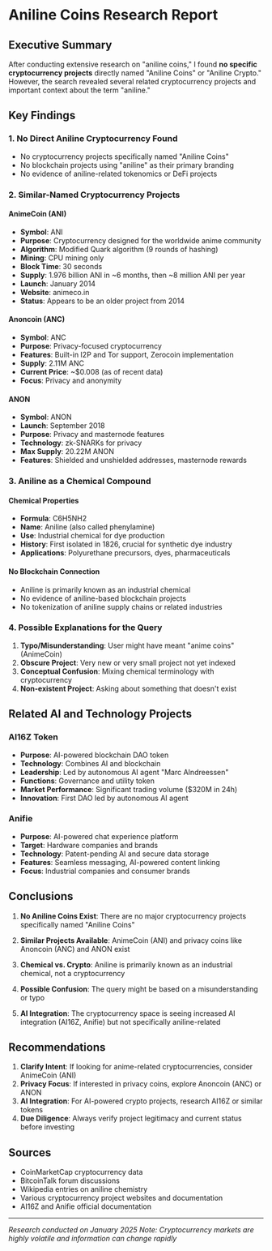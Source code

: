 # Aniline Coins Research Report

## Executive Summary

After conducting extensive research on "aniline coins," I found **no specific cryptocurrency projects** directly named "Aniline Coins" or "Aniline Crypto." However, the search revealed several related cryptocurrency projects and important context about the term "aniline."

## Key Findings

### 1. No Direct Aniline Cryptocurrency Found
- No cryptocurrency projects specifically named "Aniline Coins"
- No blockchain projects using "aniline" as their primary branding
- No evidence of aniline-related tokenomics or DeFi projects

### 2. Similar-Named Cryptocurrency Projects

#### AnimeCoin (ANI)
- **Symbol**: ANI
- **Purpose**: Cryptocurrency designed for the worldwide anime community
- **Algorithm**: Modified Quark algorithm (9 rounds of hashing)
- **Mining**: CPU mining only
- **Block Time**: 30 seconds
- **Supply**: 1.976 billion ANI in ~6 months, then ~8 million ANI per year
- **Launch**: January 2014
- **Website**: animeco.in
- **Status**: Appears to be an older project from 2014

#### Anoncoin (ANC)
- **Symbol**: ANC
- **Purpose**: Privacy-focused cryptocurrency
- **Features**: Built-in I2P and Tor support, Zerocoin implementation
- **Supply**: 2.11M ANC
- **Current Price**: ~$0.008 (as of recent data)
- **Focus**: Privacy and anonymity

#### ANON
- **Symbol**: ANON
- **Launch**: September 2018
- **Purpose**: Privacy and masternode features
- **Technology**: zk-SNARKs for privacy
- **Max Supply**: 20.22M ANON
- **Features**: Shielded and unshielded addresses, masternode rewards

### 3. Aniline as a Chemical Compound

#### Chemical Properties
- **Formula**: C6H5NH2
- **Name**: Aniline (also called phenylamine)
- **Use**: Industrial chemical for dye production
- **History**: First isolated in 1826, crucial for synthetic dye industry
- **Applications**: Polyurethane precursors, dyes, pharmaceuticals

#### No Blockchain Connection
- Aniline is primarily known as an industrial chemical
- No evidence of aniline-based blockchain projects
- No tokenization of aniline supply chains or related industries

### 4. Possible Explanations for the Query

1. **Typo/Misunderstanding**: User might have meant "anime coins" (AnimeCoin)
2. **Obscure Project**: Very new or very small project not yet indexed
3. **Conceptual Confusion**: Mixing chemical terminology with cryptocurrency
4. **Non-existent Project**: Asking about something that doesn't exist

## Related AI and Technology Projects

### AI16Z Token
- **Purpose**: AI-powered blockchain DAO token
- **Technology**: Combines AI and blockchain
- **Leadership**: Led by autonomous AI agent "Marc AIndreessen"
- **Functions**: Governance and utility token
- **Market Performance**: Significant trading volume ($320M in 24h)
- **Innovation**: First DAO led by autonomous AI agent

### Anifie
- **Purpose**: AI-powered chat experience platform
- **Target**: Hardware companies and brands
- **Technology**: Patent-pending AI and secure data storage
- **Features**: Seamless messaging, AI-powered content linking
- **Focus**: Industrial companies and consumer brands

## Conclusions

1. **No Aniline Coins Exist**: There are no major cryptocurrency projects specifically named "Aniline Coins"

2. **Similar Projects Available**: AnimeCoin (ANI) and privacy coins like Anoncoin (ANC) and ANON exist

3. **Chemical vs. Crypto**: Aniline is primarily known as an industrial chemical, not a cryptocurrency

4. **Possible Confusion**: The query might be based on a misunderstanding or typo

5. **AI Integration**: The cryptocurrency space is seeing increased AI integration (AI16Z, Anifie) but not specifically aniline-related

## Recommendations

1. **Clarify Intent**: If looking for anime-related cryptocurrencies, consider AnimeCoin (ANI)
2. **Privacy Focus**: If interested in privacy coins, explore Anoncoin (ANC) or ANON
3. **AI Integration**: For AI-powered crypto projects, research AI16Z or similar tokens
4. **Due Diligence**: Always verify project legitimacy and current status before investing

## Sources

- CoinMarketCap cryptocurrency data
- BitcoinTalk forum discussions
- Wikipedia entries on aniline chemistry
- Various cryptocurrency project websites and documentation
- AI16Z and Anifie official documentation

---

*Research conducted on January 2025*
*Note: Cryptocurrency markets are highly volatile and information can change rapidly*